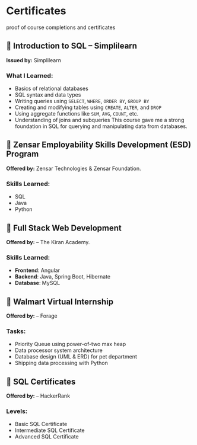 # Certificates
proof of course completions and certificates

## 📘 Introduction to SQL – Simplilearn

**Issued by:** Simplilearn  
###  What I Learned:
- Basics of relational databases
- SQL syntax and data types
- Writing queries using `SELECT`, `WHERE`, `ORDER BY`, `GROUP BY`
- Creating and modifying tables using `CREATE`, `ALTER`, and `DROP`
- Using aggregate functions like `SUM`, `AVG`, `COUNT`, etc.
- Understanding of joins and subqueries
This course gave me a strong foundation in SQL for querying and manipulating data from databases.

## 📘 Zensar Employability Skills Development (ESD) Program

**Offered by:** Zensar Technologies & Zensar Foundation.
### Skills Learned:
- SQL
- Java
- Python

## 📘 Full Stack Web Development 

**Offered by:** – The Kiran Academy.
### Skills Learned:
- **Frontend**: Angular
- **Backend**: Java, Spring Boot, Hibernate
- **Database**: MySQL

## 📘 Walmart Virtual Internship 

**Offered by:** – Forage
### Tasks:
- Priority Queue using power-of-two max heap
- Data processor system architecture
- Database design (UML & ERD) for pet department
- Shipping data processing with Python

## 📘 SQL Certificates

**Offered by:** – HackerRank
### Levels:

- Basic SQL Certificate
- Intermediate SQL Certificate
- Advanced SQL Certificate
